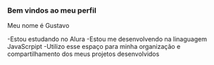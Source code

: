 ### Bem vindos ao meu perfil 

Meu nome é Gustavo 

-Estou estudando no Alura
-Estou me desenvolvendo na linaguagem JavaScrpipt
-Utilizo esse espaço para minha organização e compartilhamento dos meus projetos desenvolvidos 
